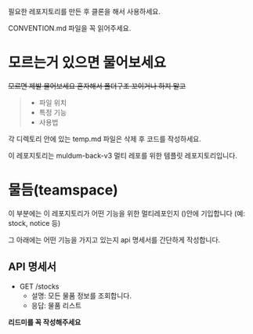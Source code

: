 필요한 레포지토리를 만든 후 클론을 해서 사용하세요.

CONVENTION.md 파일을 꼭 읽어주세요.

# 모르는거 있으면 물어보세요 

~~모르면 제발 물어보세요 혼자해서 폴더구조 꼬이거나 하지 말고~~

> - 파일 위치
> - 특정 기능
> - 사용법

각 디렉토리 안에 있는 temp.md 파일은 삭제 후 코드를 작성하세요.

이 레포지토리는 muldum-back-v3 멀티 레포를 위한 템플릿 레포지토리입니다.

# 물듬(teamspace)

이 부분에는 이 레포지토리가 어떤 기능을 위한 멀티레포인지 ()안에 기입합니다
(예: stock, notice 등)

그 아래에는 어떤 기능을 가지고 있는지 api 명세서를 간단하게 작성합니다.

## API 명세서
- GET /stocks
  - 설명: 모든 물품 정보를 조회합니다.
  - 응답: 물품 리스트

**리드미를 꼭 작성해주세요**